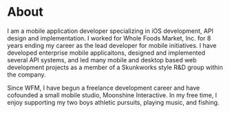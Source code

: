 About
================================================================================
I am  a mobile application developer specializing in iOS development, API design
and implementation. I worked for Whole Foods Market, Inc. for 8 years ending my
career as the lead developer for mobile initiatives. I have developed 
enterprise mobile applicaitons, designed and implemented several API systems, 
and led many mobile and desktop based web development projects as a member of 
a Skunkworks style R&D group within the company. 

Since WFM, I have begun a freelance development career and have cofounded a 
small mobile studio, Moonshine Interactive. In my free time, I enjoy supporting
my two boys athletic pursuits, playing music, and fishing.
